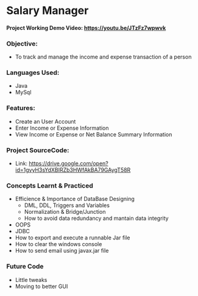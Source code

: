# Salary Manager
#### Project Working Demo Video: https://youtu.be/JTzFz7wpwvk

### Objective: 
- To track and manage the income and expense transaction of a person
### Languages Used: 
- Java
- MySql
### Features: 
- Create an User Account
- Enter Income or Expense Information
- View Income or Expense or Net Balance Summary Information
### Project SourceCode:
- Link: https://drive.google.com/open?id=1gvyH3sYdXBIRZb3HWfAkBA79GAygT58R
### Concepts Learnt & Practiced
- Efficience & Importance of DataBase Designing
  - DML, DDL, Triggers and Variables 
  - Normalization & Bridge/Junction
  - How to avoid data redundancy and mantain data integrity
- OOPS
- JDBC
- How to export and execute a runnable Jar file
- How to clear the windows console
- How to send email using javax.jar file
### Future Code
- Little tweaks
- Moving to better GUI
